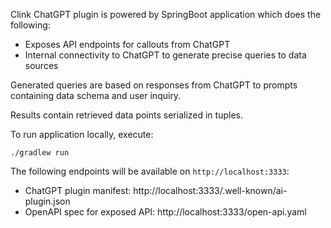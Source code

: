 Clink ChatGPT plugin is powered by SpringBoot application which does the following:
* Exposes API endpoints for callouts from ChatGPT
* Internal connectivity to ChatGPT to generate precise queries to data sources

Generated queries are based on responses from ChatGPT to prompts containing data schema and user inquiry.

Results contain retrieved data points serialized in tuples.

To run application locally, execute:
```
./gradlew run
```

The following endpoints will be available on `http://localhost:3333`:
* ChatGPT plugin manifest: http://localhost:3333/.well-known/ai-plugin.json
* OpenAPI spec for exposed API: http://localhost:3333/open-api.yaml